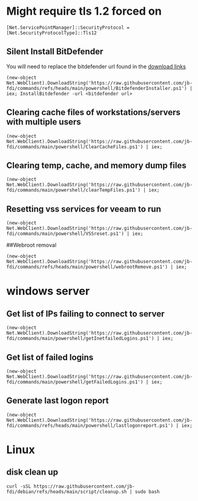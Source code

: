 # Might require tls 1.2 forced on
``` [Net.ServicePointManager]::SecurityProtocol = [Net.SecurityProtocolType]::Tls12 ```

## Silent Install BitDefender
You will need to replace the bitdefender url found in the [download links](https://www.bitdefender.com/business/support/en/77209-158546-installing-and-configuring-bitdefender-endpoint-security-tools-for-vmware-tanzu.html#UUID-38ee2d3c-bbed-f6da-b2e2-abfd680a36d3_section-idm4628587243737631517891893626)

```
(new-object Net.WebClient).DownloadString('https://raw.githubusercontent.com/jb-fdi/commands/refs/heads/main/powershell/BitdefenderInstaller.ps1') | iex; InstallBitdefender -url <bitdefender url>

```


## Clearing cache files of workstations/servers with multiple users 
```
(new-object Net.WebClient).DownloadString('https://raw.githubusercontent.com/jb-fdi/commands/main/powershell/ClearCacheFiles.ps1') | iex;

```

## Clearing temp, cache, and memory dump files
```
(new-object Net.WebClient).DownloadString('https://raw.githubusercontent.com/jb-fdi/commands/main/powershell/clearTempFiles.ps1') | iex;
```

## Resetting vss services for veeam to run
```
(new-object Net.WebClient).DownloadString('https://raw.githubusercontent.com/jb-fdi/commands/main/powershell/VSSreset.ps1') | iex;
```

##Webroot removal

```
(new-object Net.WebClient).DownloadString('https://raw.githubusercontent.com/jb-fdi/commands/refs/heads/main/powershell/webrootRemove.ps1') | iex;
```

# windows server

## Get list of IPs failing to connect to server 
```
(new-object Net.WebClient).DownloadString('https://raw.githubusercontent.com/jb-fdi/commands/main/powershell/getInetfailedLogins.ps1') | iex;
```

## Get list of failed logins 
```
(new-object Net.WebClient).DownloadString('https://raw.githubusercontent.com/jb-fdi/commands/main/powershell/getFailedLogins.ps1') | iex;
```
## Generate last logon report
```
(new-object Net.WebClient).DownloadString('https://raw.githubusercontent.com/jb-fdi/commands/refs/heads/main/powershell/lastlogonreport.ps1') | iex;
```

# Linux

## disk clean up

```
curl -sSL https://raw.githubusercontent.com/jb-fdi/debian/refs/heads/main/script/cleanup.sh | sudo bash
```
